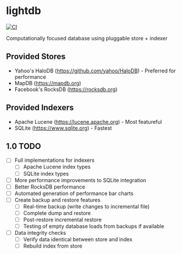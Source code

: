 # lightdb
[![CI](https://github.com/outr/lightdb/actions/workflows/ci.yml/badge.svg)](https://github.com/outr/lightdb/actions/workflows/ci.yml)

Computationally focused database using pluggable store + indexer

## Provided Stores
- Yahoo's HaloDB (https://github.com/yahoo/HaloDB) - Preferred for performance
- MapDB (https://mapdb.org)
- Facebook's RocksDB (https://rocksdb.org)

## Provided Indexers
- Apache Lucene (https://lucene.apache.org) - Most featureful
- SQLite (https://www.sqlite.org) - Fastest

## 1.0 TODO
- [ ] Full implementations for indexers
  - [ ] Apache Lucene index types
  - [ ] SQLite index types
- [ ] More performance improvements to SQLite integration
- [ ] Better RocksDB performance
- [ ] Automated generation of performance bar charts
- [ ] Create backup and restore features
    - [ ] Real-time backup (write changes to incremental file)
    - [ ] Complete dump and restore
    - [ ] Post-restore incremental restore
    - [ ] Testing of empty database loads from backups if available
- [ ] Data integrity checks
    - [ ] Verify data identical between store and index
    - [ ] Rebuild index from store